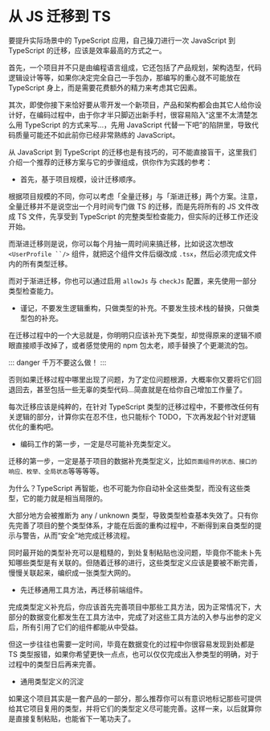 # 从 JS 迁移到 TS

要提升实际场景中的 TypeScript 应用，自己操刀进行一次 JavaScript 到 TypeScript 的迁移，应该是效率最高的方式之一。

首先，一个项目并不只是由编程语言组成，它还包括了产品规划，架构选型，代码逻辑设计等等，如果你决定完全自己一手包办，那编写的重心就不可能放在 TypeScript 身上，而是需要花费额外的精力来考虑其它因素。

其次，即使你接下来恰好要从零开发一个新项目，产品和架构都会由其它人给你设计好，在编码过程中，由于你才半只脚迈出新手村，很容易陷入“这里不太清楚怎么用 TypeScript 的方式来写...，先用 JavaScript 代替一下吧”的陷阱里，导致代码质量可能还不如此前你已经非常熟练的 JavaScript。

从 JavaScript 到 TypeScript 的迁移也是有技巧的，可不能直接盲干，这里我们介绍一个推荐的迁移方案与它的步骤组成，供你作为实践的参考：

- 首先，基于项目规模，设计迁移顺序。

根据项目规模的不同，你可以考虑「全量迁移」与「渐进迁移」两个方案。注意，全量迁移并不是说空出一个月时间专门做 TS 的迁移，而是先将所有的 JS 文件改成 TS 文件，先享受到 TypeScript 的完整类型检查能力，但实际的迁移工作还没开始。

而渐进迁移则是说，你可以每个月抽一周时间来搞迁移，比如说这次想改 `<UserProfile ``/>` 组件，就把这个组件文件后缀改成 `.tsx`，然后必须完成文件内的所有类型迁移。

而对于渐进迁移，你也可以通过启用 `allowJs` 与 `checkJs` 配置，来先使用一部分类型检查能力。

- 谨记，不要发生逻辑重构，只做类型的补充。不要发生技术栈的替换，只做类型包的补充。

在迁移过程中的一个大忌就是，你明明只应该补充下类型，却觉得原来的逻辑不顺眼直接顺手改掉了，或者感觉使用的 npm 包太老，顺手替换了个更潮流的包。

::: danger
千万不要这么做！
:::

否则如果迁移过程中哪里出现了问题，为了定位问题根源，大概率你又要将它们回退回去，甚至包括一些无辜的类型代码...简直就是在给你自己增加工作量了。

每次迁移应该是纯粹的，在针对 TypeScript 类型的迁移过程中，不要修改任何有关逻辑的部分，计算你实在忍不住，也只能标个 TODO，下次再发起个针对逻辑优化的重构吧。

- 编码工作的第一步，一定是尽可能补充类型定义。

迁移的第一步，一定是基于项目的数据补充类型定义，比如`页面组件的状态、接口的响应、枚举、全局状态`等等等等。

为什么？TypeScript 再智能，也不可能为你自动补全这些类型，而没有这些类型，它的能力就是相当局限的。

大部分地方会被推断为 any / unknown 类型，导致类型检查基本失效了。只有你先完善了项目的整个类型体系，才能在后面的重构过程中，不断得到来自类型的提示与警告，从而“安全”地完成迁移流程。

同时最开始的类型补充可以是粗糙的，到处复制粘贴也没问题，毕竟你不能未卜先知哪些类型是有关联的。但随着迁移的进行，这些类型定义应该是要被不断完善，慢慢关联起来，编织成一张类型大网的。

- 先迁移通用工具方法，再迁移前端组件。

完成类型定义补充后，你应该首先完善项目中那些工具方法，因为正常情况下，大部分的数据变化都发生在工具方法中，完成了对这些工具方法的入参与出参的定义后，所有引用了它们的组件都能从中受益。

但这一步往往也需要一定时间，毕竟在数据变化的过程中你很容易发现到处都是 TS 类型报错，如果你希望更快一点点，也可以仅仅完成出入参类型的明确，对于过程中的类型日后再来完善。

- 通用类型定义的沉淀

如果这个项目其实是一套产品的一部分，那么推荐你可以有意识地标记那些可提供给其它项目复用的类型，并将它们的类型定义尽可能完善。这样一来，以后就算你是直接复制粘贴，也能省下一笔功夫了。



















































































